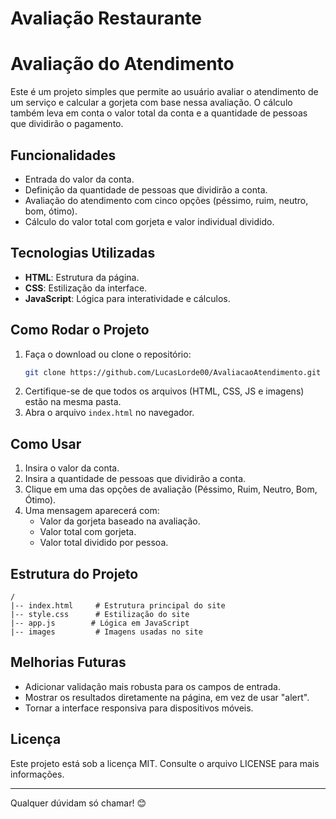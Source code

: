 
# Avaliação Restaurante

# Avaliação do Atendimento

Este é um projeto simples que permite ao usuário avaliar o atendimento de um serviço e calcular a gorjeta com base nessa avaliação. O cálculo também leva em conta o valor total da conta e a quantidade de pessoas que dividirão o pagamento.

## Funcionalidades
- Entrada do valor da conta.
- Definição da quantidade de pessoas que dividirão a conta.
- Avaliação do atendimento com cinco opções (péssimo, ruim, neutro, bom, ótimo).
- Cálculo do valor total com gorjeta e valor individual dividido.

## Tecnologias Utilizadas
- **HTML**: Estrutura da página.
- **CSS**: Estilização da interface.
- **JavaScript**: Lógica para interatividade e cálculos.

## Como Rodar o Projeto
1. Faça o download ou clone o repositório:
   ```bash
   git clone https://github.com/LucasLorde00/AvaliacaoAtendimento.git
   ```
2. Certifique-se de que todos os arquivos (HTML, CSS, JS e imagens) estão na mesma pasta.
3. Abra o arquivo `index.html` no navegador.

## Como Usar
1. Insira o valor da conta.
2. Insira a quantidade de pessoas que dividirão a conta.
3. Clique em uma das opções de avaliação (Péssimo, Ruim, Neutro, Bom, Ótimo).
4. Uma mensagem aparecerá com:
   - Valor da gorjeta baseado na avaliação.
   - Valor total com gorjeta.
   - Valor total dividido por pessoa.

## Estrutura do Projeto
```
/
|-- index.html     # Estrutura principal do site
|-- style.css      # Estilização do site
|-- app.js        # Lógica em JavaScript
|-- images         # Imagens usadas no site
```

## Melhorias Futuras
- Adicionar validação mais robusta para os campos de entrada.
- Mostrar os resultados diretamente na página, em vez de usar "alert".
- Tornar a interface responsiva para dispositivos móveis.

## Licença
Este projeto está sob a licença MIT. Consulte o arquivo LICENSE para mais informações.

---
Qualquer dúvidam só chamar! 😊



